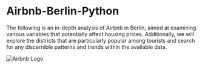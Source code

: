 # Airbnb-Berlin-Python
The following is an in-depth analysis of Airbnb in Berlin, aimed at examining various variables that potentially affect housing prices. Additionally, we will explore the districts that are particularly popular among tourists and search for any discernible patterns and trends within the available data.


![Airbnb Logo](https://upload.wikimedia.org/wikipedia/commons/6/69/Airbnb_Logo_Bélo.svg)
